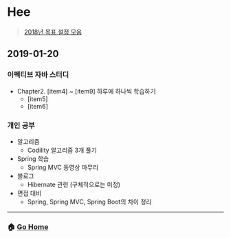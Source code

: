 # Hee

> [2018년 목표 설정 모음](/hee/2018-goals.md)

## 2019-01-20
### 이펙티브 자바 스터디 
* Chapter2. [item4] ~ [item9] 하루에 하나씩 학습하기 
  * [item5]
  * [item6]
  
### 개인 공부
* 알고리즘 
  * Codility 알고리즘 3개 풀기 
* Spring 학습 
  * Spring MVC 동영상 마무리
* 블로그
  * Hibernate 관련 (구체적으로는 미정) 
* 면접 대비 
  * Spring, Spring MVC, Spring Boot의 차이 정리 

---

### :house: [Go Home](https://github.com/WeareSoft/WWL)